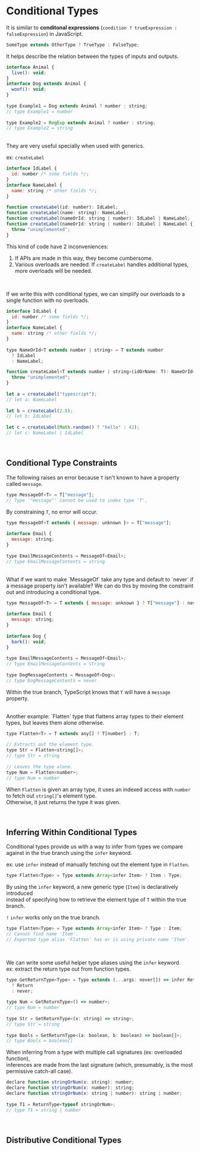 # Conditional Types

It is similar to **conditonal expressions** (`condition ? trueExpression : falseExpression`) in JavaScript.  

```javascript
SomeType extends OtherType ? TrueType : FalseType;
```

It helps describe the relation between the types of inputs and outputs.  

```javascript
interface Animal {
  live(): void;
}
interface Dog extends Animal {
  woof(): void;
}
 
type Example1 = Dog extends Animal ? number : string;
// type Example1 = number
 
type Example2 = RegExp extends Animal ? number : string;
// type Example2 = string
```

<br/>
They are very useful specially when used with generics.  

ex: `createLabel`

```javascript
interface IdLabel {
  id: number /* some fields */;
}
interface NameLabel {
  name: string /* other fields */;
}
 
function createLabel(id: number): IdLabel;
function createLabel(name: string): NameLabel;
function createLabel(nameOrId: string | number): IdLabel | NameLabel;
function createLabel(nameOrId: string | number): IdLabel | NameLabel {
  throw "unimplemented";
}
```

This kind of code have 2 inconveniences:  
1. If APIs are made in this way, they become cumbersome.  
2. Various overloads are needed. If `createLabel` handles additional types, more overloads will be needed.  

<br/>

If we write this with conditional types, we can simplify our overloads to a single function with no overloads.  

```js
interface IdLabel {
  id: number /* some fields */;
}
interface NameLabel {
  name: string /* other fields */;
}
 
type NameOrId<T extends number | string> = T extends number
  ? IdLabel
  : NameLabel;
```

```javascript
function createLabel<T extends number | string>(idOrName: T): NameOrId<T> {
  throw "unimplemented";
}
 
let a = createLabel("typescript");
// let a: NameLabel
 
let b = createLabel(2.8);
// let b: IdLabel
 
let c = createLabel(Math.random() ? "hello" : 42);
// let c: NameLabel | IdLabel
```

<br/>

## Conditional Type Constraints

The following raises an error because `T` isn't known to have a property called `message`.  

```javascript
type MessageOf<T> = T["message"];
// Type '"message"' cannot be used to index type 'T'.
```

By constraining `T`, no error will occur.  

```javascript
type MessageOf<T extends { message: unknown }> = T["message"];
 
interface Email {
  message: string;
}
 
type EmailMessageContents = MessageOf<Email>;
// type EmailMessageContents = string
```

<br/>
What if we want to make `MessageOf` take any type and default to `never` if a message property isn't available?  
We can do this by moving the constraint out and introducing a conditional type.  

```javascript
type MessageOf<T> = T extends { message: unknown } ? T["message"] : never;
 
interface Email {
  message: string;
}
 
interface Dog {
  bark(): void;
}
 
type EmailMessageContents = MessageOf<Email>;
// type EmailMessageContents = string
 
type DogMessageContents = MessageOf<Dog>;
// type DogMessageContents = never
```

Within the true branch, TypeScript knows that `T` will have a `message` property.  

<br/>
Another example: `Flatten` type that flattens array types to their element types, but leaves them alone otherwise.  

```javascript
type Flatten<T> = T extends any[] ? T[number] : T;
 
// Extracts out the element type.
type Str = Flatten<string[]>;
// type Str = string
 
// Leaves the type alone.
type Num = Flatten<number>;
// type Num = number
```

When `Flatten` is given an array type, it uses an indexed access with `number` to fetch out `string[]`'s element type.  
Otherwise, it just returns the type it was given.  

<br/>

## Inferring Within Conditional Types

Conditional types provide us with a way to infer from types we compare against in the true branch using the `infer` keyword.  

ex: use `infer` instead of manually fetching out the element type in `Flatten`.  

```javascript
type Flatten<Type> = Type extends Array<infer Item> ? Item : Type;
```

By using the `infer` keyword, a new generic type (`Item`) is declaratively introduced  
instead of specifying how to retrieve the element type of `T` within the true branch.  

`!` `infer` works only on the true branch.  
```javascript
type Flatten<Type> = Type extends Array<infer Item> ? Type : Item;
// Cannot find name 'Item'.
// Exported type alias 'Flatten' has or is using private name 'Item'.
```

<br/>

We can write some useful helper type aliases using the `infer` keyword.  
ex: extract the return type out from function types.  

```javascript
type GetReturnType<Type> = Type extends (...args: never[]) => infer Return
  ? Return
  : never;
 
type Num = GetReturnType<() => number>;
// type Num = number
 
type Str = GetReturnType<(x: string) => string>;
// type Str = string
 
type Bools = GetReturnType<(a: boolean, b: boolean) => boolean[]>;
// type Bools = boolean[]
```

When inferring from a type with multiple call signatures (ex: overloaded function),  
inferences are made from the last signature (which, presumably, is the most permissive catch-all case).  

```javascript
declare function stringOrNum(x: string): number;
declare function stringOrNum(x: number): string;
declare function stringOrNum(x: string | number): string | number;
 
type T1 = ReturnType<typeof stringOrNum>;
// type T1 = string | number
```

<br/>

## Distributive Conditional Types


